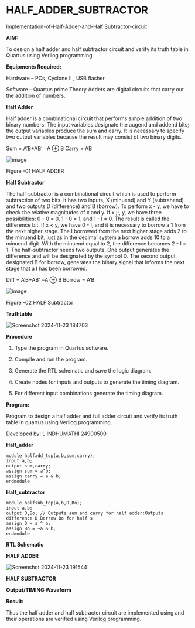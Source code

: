 # HALF_ADDER_SUBTRACTOR

Implementation-of-Half-Adder-and-Half Subtractor-circuit

**AIM:**

To design a half adder and half subtractor circuit and verify its truth table in Quartus using Verilog programming.

**Equipments Required:**

Hardware – PCs, Cyclone II , USB flasher 

Software – Quartus prime Theory Adders are digital circuits that carry out the addition of numbers.

**Half Adder**

Half adder is a combinational circuit that performs simple addition of two binary numbers. The input variables designate the augend and addend bits; the output variables produce the sum and carry. It is necessary to specify two output variables because the result may consist of two binary digits.

Sum = A’B+AB’ =A ⊕ B Carry = AB

![image](https://github.com/naavaneetha/HALF_ADDER_SUBTRACTOR/assets/154305477/bd4a0b2c-cdbc-4184-ab08-81578f121e1f)

Figure -01 HALF ADDER

**Half Subtractor**

The half-subtractor is a combinational circuit which is used to perform subtraction of two bits. It has two inputs, X (minuend) and Y (subtrahend) and two outputs D (difference) and B (borrow). To perform x - y, we have to check the relative magnitudes of x and y. If x ;;, y, we have three possibilities: 0 - 0 = 0, 1 - 0 = 1, and 1 - I = 0. The result is called the difference bit. If x < y, we have 0 - I, and it is necessary to borrow a 1 from the next higher stage. The I borrowed from the next higher stage adds 2 to the minuend bit, just as in the decimal system a borrow adds 10 to a minuend digit. With the minuend equal to 2, the difference becomes 2 - I = 1. The half-subtractor needs two outputs. One output generates the difference and will be designated by the symbol D. The second output, designated B for borrow, generates the binary signal that informs the next stage that a I has been borrowed. 

Diff = A’B+AB’ =A ⊕ B
Borrow = A’B

 ![image](https://github.com/naavaneetha/HALF_ADDER_SUBTRACTOR/assets/154305477/d76b099c-513f-4e7c-843a-e2fd028a531a)

Figure -02 HALF Subtractor

**Truthtable**

![Screenshot 2024-11-23 184703](https://github.com/user-attachments/assets/c1af0531-4a62-4819-bbc5-f7d2ed36d804)



**Procedure**

1.	Type the program in Quartus software.

2.	Compile and run the program.

3.	Generate the RTL schematic and save the logic diagram.

4.	Create nodes for inputs and outputs to generate the timing diagram.

5.	For different input combinations generate the timing diagram.


**Program:**

Program to design a half adder and full adder circuit and verify its truth table in quartus using Verilog programming.

Developed by: L INDHUMATHI 24900500

 **Half_adder**

 ```
 module halfadd_top(a,b,sum,carry);
 input a,b;
 output sum,carry; 
assign sum = a^b;
 assign carry = a & b;
 endmodule
```

 **Half_subtractor**

 ```
 module halfsub_top(a,b,D,Bo);
 input a,b;
 output D,Bo; // Outputs sum and carry for half adder:Outputs difference D,Borrow Bo for half s
 assign D = a ^ b;
 assign Bo = ~a & b;
 endmodule
```

**RTL Schematic**

**HALF ADDER**

![Screenshot 2024-11-23 191544](https://github.com/user-attachments/assets/50ff829c-7114-4e52-bc04-5c47fae24ecb)


**HALF SUBTRACTOR**




**Output/TIMING Waveform**

**Result:**

Thus the half adder and half subtractor circuit are implemented using and their operations are verified using Verilog programming.
